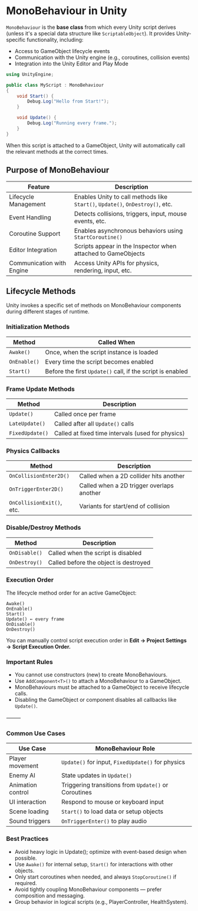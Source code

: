 # MonoBehaviour in Unity

`MonoBehaviour` is the **base class** from which every Unity script derives (unless it's a special data structure like `ScriptableObject`). It provides Unity-specific functionality, including:

- Access to GameObject lifecycle events
- Communication with the Unity engine (e.g., coroutines, collision events)
- Integration into the Unity Editor and Play Mode

```csharp
using UnityEngine;

public class MyScript : MonoBehaviour
{
    void Start() {
        Debug.Log("Hello from Start!");
    }

    void Update() {
        Debug.Log("Running every frame.");
    }
}
```
When this script is attached to a GameObject, Unity will automatically call the relevant methods at the correct times.

## Purpose of MonoBehaviour
| Feature | Description
|------------------|-------------|
| Lifecycle Management | Enables Unity to call methods like ```Start()```, ```Update()```, ```OnDestroy()```, etc.
| Event Handling | Detects collisions, triggers, input, mouse events, etc.
| Coroutine Support | Enables asynchronous behaviors using ```StartCoroutine()```
| Editor Integration | Scripts appear in the Inspector when attached to GameObjects
| Communication with Engine | Access Unity APIs for physics, rendering, input, etc.

## Lifecycle Methods

Unity invokes a specific set of methods on MonoBehaviour components during different stages of runtime.

### Initialization Methods

| Method | Called When
|------------------|-------------|
| ```Awake()```| Once, when the script instance is loaded
| ```OnEnable()```| Every time the script becomes enabled
| ```Start()```| Before the first ```Update()``` call, if the script is enabled

### Frame Update Methods

| Method | Description
|------------------|-------------|
| ```Update()```| Called once per frame
| ```LateUpdate()```| Called after all ```Update()``` calls
| ```FixedUpdate()```| Called at fixed time intervals (used for physics)

### Physics Callbacks

| Method | Description
|------------------|-------------|
| ```OnCollisionEnter2D()```| Called when a 2D collider hits another
| ```OnTriggerEnter2D()```| Called when a 2D trigger overlaps another
| ```OnCollisionExit()```, etc. | Variants for start/end of collision

### Disable/Destroy Methods

| Method| Description
|------------------|-------------|
| ```OnDisable()```| Called when the script is disabled
| ```OnDestroy()```| Called before the object is destroyed

###  Execution Order

The lifecycle method order for an active GameObject:
```
Awake()
OnEnable()
Start()
Update() ← every frame
OnDisable()
OnDestroy()
```
You can manually control script execution order in **Edit → Project Settings → Script Execution Order.**

 ### Important Rules
* You cannot use constructors (new) to create MonoBehaviours.
*	Use ```AddComponent<T>()``` to attach a MonoBehaviour to a GameObject.
* MonoBehaviours must be attached to a GameObject to receive lifecycle calls.
* Disabling the GameObject or component disables all callbacks like ```Update()```.

⸻

### Common Use Cases

| Use Case | MonoBehaviour Role
|------------------|-------------|
| Player movement | ```Update()``` for input, ```FixedUpdate()``` for physics
| Enemy AI | State updates in ```Update()```
| Animation control | Triggering transitions from ```Update()``` or Coroutines
| UI interaction | Respond to mouse or keyboard input
| Scene loading | ```Start()``` to load data or setup objects
| Sound triggers | ```OnTriggerEnter()``` to play audio

### Best Practices
* Avoid heavy logic in Update(); optimize with event-based design when possible.
* Use ```Awake()``` for internal setup, ```Start()``` for interactions with other objects.
* Only start coroutines when needed, and always ```StopCoroutine()``` if required.
* Avoid tightly coupling MonoBehaviour components — prefer composition and messaging.
* Group behavior in logical scripts (e.g., PlayerController, HealthSystem).
